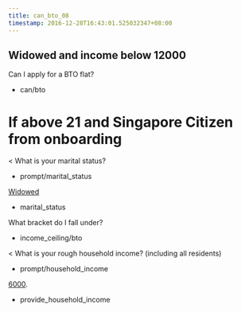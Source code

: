 ```yaml
---
title: can_bto_08
timestamp: 2016-12-28T16:43:01.525032347+08:00
---
```

## Widowed and income below 12000

Can I apply for a BTO flat?
* can/bto

# If above 21 and Singapore Citizen from onboarding
< What is your marital status?
* prompt/marital_status

[Widowed](marital_status)
* marital_status

What bracket do I fall under?
* income_ceiling/bto

< What is your rough household income? (including all residents)
* prompt/household_income

[6000](household_income).
* provide_household_income
